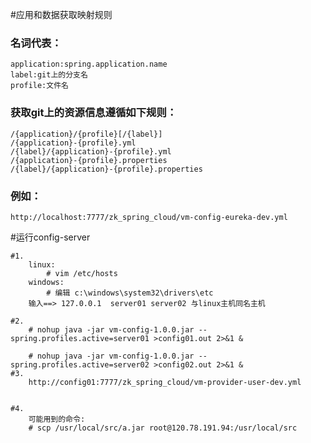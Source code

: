#应用和数据获取映射规则
### 名词代表：
    application:spring.application.name
    label:git上的分支名
    profile:文件名
    
### 获取git上的资源信息遵循如下规则：
    /{application}/{profile}[/{label}]
    /{application}-{profile}.yml
    /{label}/{application}-{profile}.yml
    /{application}-{profile}.properties
    /{label}/{application}-{profile}.properties
    
    
### 例如：
    http://localhost:7777/zk_spring_cloud/vm-config-eureka-dev.yml
    
    
    
#运行config-server
    
    
    
    #1.
        linux:
            # vim /etc/hosts
        windows:
            # 编辑 c:\windows\system32\drivers\etc
        输入==> 127.0.0.1  server01 server02 与linux主机同名主机
    
    #2.
        # nohup java -jar vm-config-1.0.0.jar --spring.profiles.active=server01 >config01.out 2>&1 &
        
        # nohup java -jar vm-config-1.0.0.jar --spring.profiles.active=server02 >config02.out 2>&1 &
    #3.
        http://config01:7777/zk_spring_cloud/vm-provider-user-dev.yml
        
        
    #4.
        可能用到的命令:
        # scp /usr/local/src/a.jar root@120.78.191.94:/usr/local/src
        
        